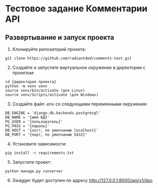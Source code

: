 # Тестовое задание Комментарии API

## Развертывание и запуск проекта

1. Клонируйте репозиторий проекта:
```
git clone https://github.com/radiantded/comments-test.git
```
2. Создайте и запустите виртуальное окружение в директории с проектом:
```
cd {директория проекта}
python -m venv venv
source venv/bin/activate (для Linux)
source venv/Scripts/activate (для Windows)
```
3. Создайте файл .env со следующими переменными окружения:
```
DB_ENGINE = 'django.db.backends.postgresql'
DB_NAME = '{имя БД}'
PG_USER = '{пользователь}'
PG_PASS = '{пароль}'
DB_HOST = '{хост, по умолчанию localhost}'
DB_PORT = '{порт, по умолчанию 5432}'
```
4. Установите зависимости:
```
pip install -r requirements.txt
```
5. Запустите проект:
```
python manage.py runserver
```
6. Swagger будет доступен по адресу http://127.0.0.1:8000/api/v1/doc
